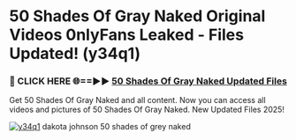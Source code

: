 # 50 Shades Of Gray Naked Original Videos 0nlyFans Leaked - Files Updated! (y34q1)

<h3>🔴 CLICK HERE 🌐==►► <a href="https://tinyurl.com/yckcrads" rel="nofollow">50 Shades Of Gray Naked Updated Files</a></h3>

Get 50 Shades Of Gray Naked and all content. Now you can access all videos and pictures of 50 Shades Of Gray Naked. New Updated Files 2025!

[![y34q1](https://i.imgur.com/hpKpOFt.gif)](https://tinyurl.com/yckcrads)
dakota johnson 50 shades of grey naked